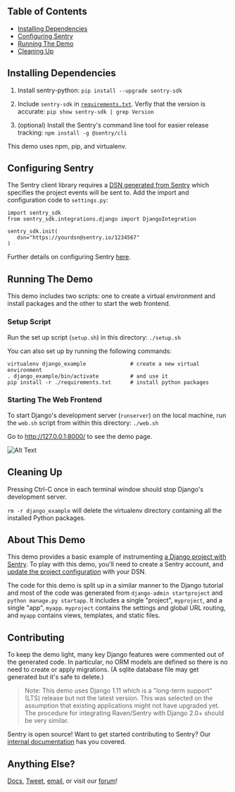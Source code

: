 ## Table of Contents
- [Installing Dependencies](#installing-dependencies)
- [Configuring Sentry](#configuring-sentry)
- [Running The Demo](#running-the-demo)
- [Cleaning Up](#cleaning-up)

## Installing Dependencies

1. Install sentry-python:
`pip install --upgrade sentry-sdk`

2. Include `sentry-sdk` in [`requirements.txt`](https://github.com/sentry-demos/django/blob/master/requirements.txt#L2). Verfiy that the version is accurate:
`pip show sentry-sdk | grep Version`

3. (optional) Install the Sentry's command line tool for easier release tracking:
`npm install -g @sentry/cli`

This demo uses npm, pip, and virtualenv.

## Configuring Sentry

The Sentry client library requires a [DSN generated from Sentry](https://docs.sentry.io/quickstart/#configure-the-dsn) which  specifies the project events will be sent to. Add the import and configuration code to `settings.py`:

 ```
import sentry_sdk
from sentry_sdk.integrations.django import DjangoIntegration

sentry_sdk.init(
    dsn="https://yourdsn@sentry.io/1234567"
)
```

Further details on configuring Sentry [here](https://docs.sentry.io/platforms/python/django/).

## Running The Demo

This demo includes two scripts: one to create a virtual environment and install packages and the other to start the web frontend.

### Setup Script

Run the set up script (`setup.sh`) in this directory:
`./setup.sh`


You can also set up by running the following commands:
```
virtualenv django_example              # create a new virtual environment
. django_example/bin/activate          # and use it
pip install -r ./requirements.txt      # install python packages
```

### Starting The Web Frontend

To start Django's development server (`runserver`) on the local machine, run the `web.sh` script from within this directory:
`./web.sh`

Go to http://127.0.0.1:8000/ to see the demo page.

![Alt Text](django_demo_setup.gif)


## Cleaning Up

Pressing Ctrl-C once in each terminal window should stop Django's development server.

`rm -r django_example` will delete the virtualenv directory containing all the installed Python packages.

## About This Demo

This demo provides a basic example of instrumenting [a Django project with Sentry](https://docs.sentry.io/clients/python/integrations/django/). To play with this demo, you'll need to create a Sentry account, and [update the project configuration](#configuring-sentry) with your DSN.

The code for this demo is split up in a similar manner to the Django tutorial and most of the code was generated from `django-admin startproject` and `python manage.py startapp`. It includes a single "project", `myproject`, and a single "app", `myapp`. `myproject` contains the settings and global URL routing, and `myapp` contains views, templates, and static files.

## Contributing

To keep the demo light, many key Django features were commented out of the generated code. In particular, no ORM models are defined so there is no need to create or apply migrations. (A sqlite database file may get generated but it's safe to delete.)

> Note: This demo uses Django 1.11 which is a "long-term support" (LTS) release but not the latest version. This was selected on the assumption that existing applications might not have upgraded yet. The procedure for integrating Raven/Sentry with Django 2.0+ should be very similar.

Sentry is open source! Want to get started contributing to Sentry? Our [internal documentation](https://docs.sentry.io/internal/) has you covered.

## Anything Else?

[Docs](https://docs.sentry.io), [Tweet](https://twitter.com/getsentry), [email](hello@sentry.io), or visit our [forum](https://forum.sentry.io)!
